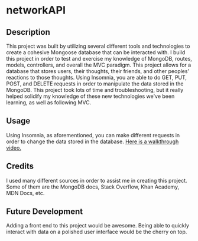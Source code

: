 # networkAPI

## Description

This project was built by utilizing several different tools and technologies to create a cohesive Mongoose database that can be interacted with. I build this project in order to test and exercise my knowledge of MongoDB, routes, models, controllers, and overall the MVC paradigm. This project allows for a database that stores users, their thoughts, their friends, and other peoples' reactions to those thoughts. Using Insomnia, you are able to do GET, PUT, POST, and DELETE requests in order to manipulate the data stored in the MongoDB. This project took lots of time and troubleshooting, but it really helped solidify my knowledge of these new technologies we've been learning, as well as following MVC.

## Usage

Using Insomnia, as aforementioned, you can make different requests in order to change the data stored in the database.
[Here is a walkthrough video.](https://drive.google.com/file/d/1OF1dvansYn55WXr1xeTGl8aLtxXz_vr_/view?usp=sharing)

## Credits

I used many different sources in order to assist me in creating this project. Some of them are the MongoDB docs, Stack Overflow, Khan Academy, MDN Docs, etc.

## Future Development

Adding a front end to this project would be awesome. Being able to quickly interact with data on a polished user interface would be the cherry on top.